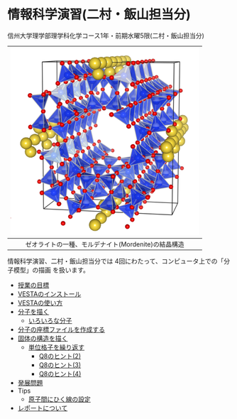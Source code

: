 # 情報科学演習(二村・飯山担当分)

信州大学理学部理学科化学コース1年・前期水曜5限(二村・飯山担当分)

|![Mordenite](/img/Mordenite.png)|
|:---:|
|ゼオライトの一種、モルデナイト(Mordenite)の結晶構造|

情報科学演習、二村・飯山担当分では 4回にわたって、コンピュータ上での「分子模型」の描画 を扱います。

- [授業の目標](docs/aim.md)
- [VESTAのインストール](docs/install.md)
- [VESTAの使い方](docs/howtouse.md)
- [分子を描く](docs/molecule.md)
  - [いろいろな分子](docs/samples.md)  
- [分子の座標ファイルを作成する](docs/xyzfile.md)
- [固体の構造を描く](docs/solid.md)
  - [単位格子を繰り返す](docs/repeatunit.md)
    - [Q8のヒント(2)](docs/Q8-2.md)
    - [Q8のヒント(3)](docs/Q8-3.md)
    - [Q8のヒント(4)](docs/Q8-4.md)
- [発展問題](docs/advanced.md)
- Tips
  - [原子間にひく線の設定](tips/bond.md)
- [レポートについて](tips/report.md)
